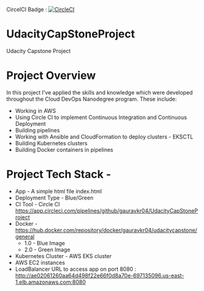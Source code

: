 CircelCI Badge : 
[![CircleCI](https://dl.circleci.com/status-badge/img/gh/gauravkr04/UdacityCapStoneProject/tree/main.svg?style=svg)](https://dl.circleci.com/status-badge/redirect/gh/gauravkr04/UdacityCapStoneProject/tree/main)

# UdacityCapStoneProject
Udacity Capstone Project

# Project Overview
In this project I've applied the skills and knowledge which were developed throughout the Cloud DevOps Nanodegree program. 
These include:
* Working in AWS
* Using Circle CI to implement Continuous Integration and Continuous Deployment
* Building pipelines
* Working with Ansible and CloudFormation to deploy clusters - EKSCTL
* Building Kubernetes clusters
* Building Docker containers in pipelines


# Project Tech Stack - 
* App - A simple html file index.html
* Deployment Type - Blue/Green
* CI Tool - Circle CI https://app.circleci.com/pipelines/github/gauravkr04/UdacityCapStoneProject
* Docker - https://hub.docker.com/repository/docker/gauravkr04/udacitycapstone/general
  * 1.0 - Blue Image
  * 2.0 - Green Image
* Kubernetes Cluster - AWS EKS cluster
* AWS EC2 instances 
* LoadBalancer URL to access app on port 8080 : http://ae02061260aa64d498f22e66f0d8a70e-697135096.us-east-1.elb.amazonaws.com:8080


